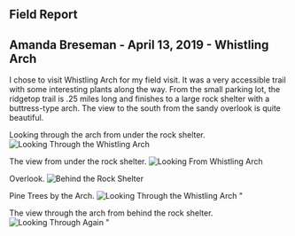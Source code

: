 ## Field Report
## Amanda Breseman - April 13, 2019 - Whistling Arch
I chose to visit Whistling Arch for my field visit. It was a very accessible trail with some interesting plants along the way. From the small parking lot, the ridgetop trail is .25 miles long and finishes to a large rock shelter with a buttress-type arch. The view to the south from the sandy overlook is quite beautiful. 

Looking through the arch from under the rock shelter. ![Looking Through the Whistling Arch](https://live.staticflickr.com/65535/33874170078_226eb9fd87_k.jpg)   

The view from under the rock shelter. ![Looking From Whistling Arch](https://live.staticflickr.com/65535/40784721873_01d11694c8_k.jpg)   

Overlook. ![Behind the Rock Shelter](https://live.staticflickr.com/65535/33874171458_ab6d78e29d_z.jpg)   

Pine Trees by the Arch. ![Looking Through the Whistling Arch](https://live.staticflickr.com/65535/40784723243_054fe7c1f3_k.jpg)  "

The view through the arch from behind the rock shelter. ![Looking Through Again](https://live.staticflickr.com/65535/33874171898_2f3b63ab45_k.jpg)  "
  
